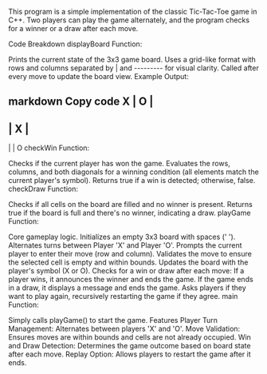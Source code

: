 This program is a simple implementation of the classic Tic-Tac-Toe game in C++. Two players can play the game alternately, and the program checks for a winner or a draw after each move.

Code Breakdown
displayBoard Function:

Prints the current state of the 3x3 game board.
Uses a grid-like format with rows and columns separated by | and --------- for visual clarity.
Called after every move to update the board view.
Example Output:

markdown
Copy code
 X | O |  
---------
   | X |  
---------
   |   | O
checkWin Function:

Checks if the current player has won the game.
Evaluates the rows, columns, and both diagonals for a winning condition (all elements match the current player's symbol).
Returns true if a win is detected; otherwise, false.
checkDraw Function:

Checks if all cells on the board are filled and no winner is present.
Returns true if the board is full and there's no winner, indicating a draw.
playGame Function:

Core gameplay logic.
Initializes an empty 3x3 board with spaces (' ').
Alternates turns between Player 'X' and Player 'O'.
Prompts the current player to enter their move (row and column).
Validates the move to ensure the selected cell is empty and within bounds.
Updates the board with the player's symbol (X or O).
Checks for a win or draw after each move:
If a player wins, it announces the winner and ends the game.
If the game ends in a draw, it displays a message and ends the game.
Asks players if they want to play again, recursively restarting the game if they agree.
main Function:

Simply calls playGame() to start the game.
Features
Player Turn Management:
Alternates between players 'X' and 'O'.
Move Validation:
Ensures moves are within bounds and cells are not already occupied.
Win and Draw Detection:
Determines the game outcome based on board state after each move.
Replay Option:
Allows players to restart the game after it ends.
